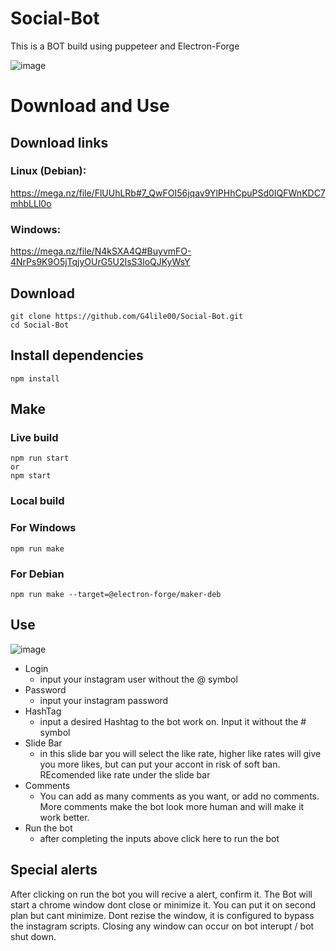 # Social-Bot
This is a BOT build using puppeteer and Electron-Forge


![image](https://user-images.githubusercontent.com/57160685/151731993-e59e5d1c-a68c-40fb-919f-37590af7117c.png)

# Download and Use

## Download links

### Linux (Debian):
https://mega.nz/file/FlUUhLRb#7_QwFOI56jqav9YlPHhCpuPSd0IQFWnKDC7mhbLLl0o

### Windows:
https://mega.nz/file/N4kSXA4Q#BuyvmFO-4NrPs9K9O5jTqjyOUrG5U2IsS3loQJKyWsY

##

## Download

```
git clone https://github.com/G4lile00/Social-Bot.git
cd Social-Bot
```

## Install dependencies

```
npm install
```

## Make

### Live build

```
npm run start
or
npm start
```
### Local build

### For Windows

```
npm run make
```

### For Debian
```
npm run make --target=@electron-forge/maker-deb
```

## Use

![image](https://user-images.githubusercontent.com/57160685/151732097-0c0d5144-c97a-4a59-87ce-2101dd1317f0.png)

* Login
  * input your instagram user without the @ symbol 
* Password
  * input your instagram password
* HashTag
  * input a desired Hashtag to the bot work on. Input it without the # symbol
* Slide Bar
  * in this slide bar you will select the like rate, higher like rates will give you more likes, but can put your accont in risk of soft ban. REcomended like rate under the slide bar 
* Comments 
  * You can add as many comments as you want, or add no comments. More comments make the bot look more human and will make it work better.
* Run the bot
  * after completing the inputs above click here to run the bot

## Special alerts 

After clicking on run the bot you will recive a alert, confirm it. 
The Bot will start a chrome window dont close or minimize it. You can put it on second plan but cant minimize.
Dont rezise the window, it is configured to bypass the instagram scripts.
Closing any window can occur on bot interupt / bot shut down.
